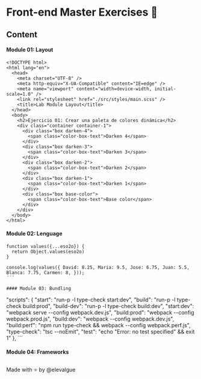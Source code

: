 # Front-end Master Exercises 🍋

## Content

#### Module 01: Layout

```
<!DOCTYPE html>
<html lang="en">
  <head>
    <meta charset="UTF-8" />
    <meta http-equiv="X-UA-Compatible" content="IE=edge" />
    <meta name="viewport" content="width=device-width, initial-scale=1.0" />
    <link rel="stylesheet" href="./src/styles/main.scss" />
    <title>Lab Module Layout</title>
  </head>
  <body>
    <h2>Ejercicio 01: Crear una paleta de colores dinámica</h2>
    <div class="container container-1">
      <div class="box darken-4">
        <span class="color-box-text">Darken 4</span>
      </div>
      <div class="box darken-3">
        <span class="color-box-text">Darken 3</span>
      </div>
      <div class="box darken-2">
        <span class="color-box-text">Darken 2</span>
      </div>
      <div class="box darken-1">
        <span class="color-box-text">Darken 1</span>
      </div>
      <div class="box base-color">
        <span class="color-box-text">Base color</span>
      </div>
    </div>
  </body>
</html>
```

#### Module 02: Lenguage

```
function values({...eso2o}) {
  return Object.values(eso2o)
}

console.log(values({ David: 8.25, Maria: 9.5, Jose: 6.75, Juan: 5.5, Blanca: 7.75, Carmen: 8, }));
´´´

#### Module 03: Bundling

```

"scripts": {
"start": "run-p -l type-check start:dev",
"build": "run-p -l type-check build:prod",
"build-dev": "run-p -l type-check build:dev",
"start:dev": "webpack serve --config webpack.dev.js",
"build:prod": "webpack --config webpack.prod.js",
"build:dev": "webpack --config webpack.dev.js",
"build:perf": "npm run type-check && webpack --config webpack.perf.js",
"type-check": "tsc --noEmit",
"test": "echo \"Error: no test specified\" && exit 1"
},
´´´

#### Module 04: Frameworks

##

Made with ⭐ by @elevalgue
